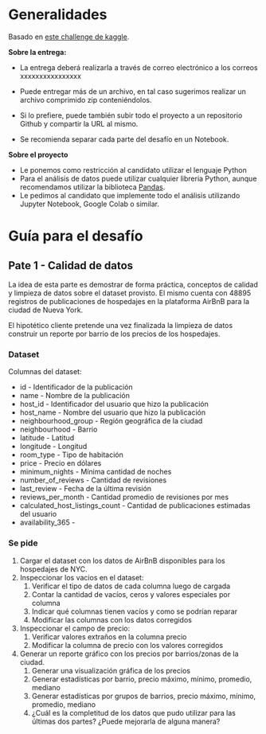 # Generalidades

Basado en [este challenge de kaggle](https://www.kaggle.com/dgomonov/new-york-city-airbnb-open-data).


**Sobre la entrega:**
* La entrega deberá realizarla a través de correo electrónico a los correos xxxxxxxxxxxxxxxx
* Puede entregar más de un archivo, en tal caso sugerimos realizar un archivo comprimido zip conteniéndolos.
* Si lo prefiere, puede también subir todo el proyecto a un repositorio Github y compartir la URL al mismo.

* Se recomienda separar cada parte del desafío en un Notebook.

**Sobre el proyecto**
* Le ponemos como restricción al candidato utilizar el lenguaje Python
* Para el análisis de datos puede utilizar cualquier libreria Python, aunque recomendamos utilizar la biblioteca [Pandas](https://pandas.pydata.org/).
* Le pedimos al candidato que implemente todo el análisis utilizando Jupyter Notebook, Google Colab o similar.

# Guía para el desafío

## Pate 1 - Calidad de datos

La idea de esta parte es demostrar de forma práctica, conceptos de calidad y limpieza de datos sobre el dataset provisto. El mismo cuenta con 48895 registros de publicaciones de hospedajes en la plataforma AirBnB para la ciudad de Nueva York.

El hipotético cliente pretende una vez finalizada la limpieza de datos construir un reporte por barrio de los precios de los hospedajes.

### Dataset

Columnas del dataset:

* id - Identificador de la publicación
* name - Nombre de la publicación
* host_id - Identificador del usuario que hizo la publicación
* host_name - Nombre del usuario que hizo la publicación
* neighbourhood_group - Región geográfica de la ciudad
* neighbourhood - Barrio
* latitude - Latitud
* longitude - Longitud
* room_type - Tipo de habitación 
* price - Precio en dólares
* minimum_nights - Mínima cantidad de noches
* number_of_reviews - Cantidad de revisiones
* last_review - Fecha de la última revisión
* reviews_per_month - Cantidad promedio de revisiones por mes
* calculated_host_listings_count - Cantidad de publicaciones estimadas del usuario
* availability_365 - 

### Se pide

1. Cargar el dataset con los datos de AirBnB disponibles para los hospedajes de NYC.
2. Inspeccionar los vacios en el dataset:
    1. Verificar el tipo de datos de cada columna luego de cargada
    2. Contar la cantidad de vacíos, ceros y valores especiales por columna
    3. Indicar qué columnas tienen vacíos y como se podrían reparar
    4. Modificar las columnas con los datos corregidos
3. Inspeccionar el campo de precio:
    1. Verificar valores extraños en la columna precio
    2. Modificar la columna de precio con los valores corregidos
4. Generar un reporte gráfico con los precios por barrios/zonas de la ciudad.
    1. Generar una visualización gráfica de los precios
    2. Generar estadísticas por barrio, precio máximo, mínimo, promedio, mediano
    3. Generar estadísticas por grupos de barrios, precio máximo, mínimo, promedio, mediano
    4. ¿Cuál es la completitud de los datos que pudo utilizar para las últimas dos partes? ¿Puede mejorarla de alguna manera? 

